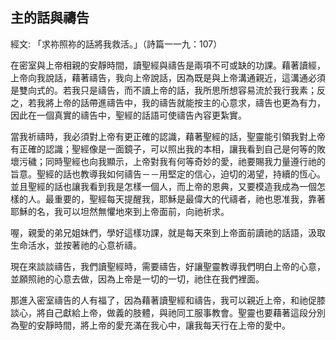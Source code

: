 ## 主的話與禱告 ##

經文: 「求祢照祢的話將我救活。」（詩篇一一九：107）



在密室與上帝相親的安靜時間，讀聖經與禱告是兩項不可或缺的功課。藉著讀經，上帝向我說話，藉著禱告，我向上帝說話，因為既是與上帝溝通親近，這溝通必須是雙向式的。若我只是禱告，而不讀上帝的話，我所思所想容易流於我行我素；反之，若我將上帝的話帶進禱告中，我的禱告就能按主的心意求，禱告也更為有力，因此在一個真實的禱告中，聖經的話語可使禱告內容更紮實。

當我祈禱時，我必須對上帝有更正確的認識，藉著聖經的話，聖靈能引領我對上帝有正確的認識；聖經像是一面鏡子，可以照出我的本相，讓我看到自己是何等的敗壞污穢；同時聖經也向我顯示，上帝對我有何等奇妙的愛，祂要賜我力量遵行祂的旨意。聖經的話也教導我如何禱告－－用堅定的信心，迫切的渴望，持續的恆心。並且聖經的話也讓我看到我是怎樣一個人，而上帝的恩典，又要模造我成為一個怎樣的人。最重要的，聖經每天提醒我，耶穌是最偉大的代禱者，祂也恩准我，靠著耶穌的名，我可以坦然無懼地來到上帝面前，向祂祈求。

喔，親愛的弟兄姐妹們，學好這樣功課，就是每天來到上帝面前讀祂的話語，汲取生命活水，並按著祂的心意祈禱。

現在來談談禱告，我們讀聖經時，需要禱告，好讓聖靈教導我們明白上帝的心意，並願照祂的心意去做，因為上帝是一切的一切，祂住在我們裡面。

那進入密室禱告的人有福了，因為藉著讀聖經和禱告，我可以親近上帝，和祂促膝談心，將自己獻給上帝，做義的肢體，與祂同工服事教會。聖靈也要藉著這段分別為聖的安靜時間，將上帝的愛充滿在我心中，讓我每天行在上帝的愛中。
